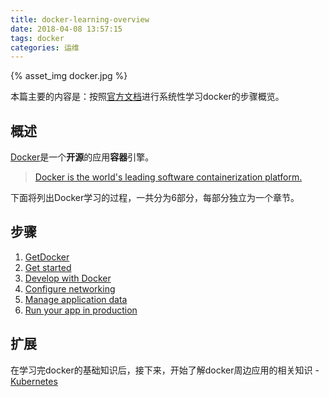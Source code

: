 ```yaml
---
title: docker-learning-overview
date: 2018-04-08 13:57:15
tags: docker
categories: 运维
---
```


{% asset_img docker.jpg %}   

本篇主要的内容是：按照[官方文档](https://docs.docker.com/)进行系统性学习docker的步骤概览。
<!-- more -->

## 概述

[Docker](https://www.docker.com)是一个**开源**的应用**容器**引擎。
> [Docker is the world's leading software containerization platform.](https://www.docker.com/what-docker)

下面将列出Docker学习的过程，一共分为6部分，每部分独立为一个章节。

## 步骤

1. [GetDocker](/2018/04/08/docker-learning-getDocker) 
2. [Get started](/2018/04/08/docker-learning-getStarted) 
3. [Develop with Docker](/2018/04/08/docker-learning-developWithDocker) 
4. [Configure networking](/2018/04/08/docker-docker-learning-configureNetworking)
5. [Manage application data](/2018/04/08/docker-docker-learning-manageAppData) 
6. [Run your app in production](/2018/04/08/docker-learning-runAppInProduction) 

## 扩展
在学习完docker的基础知识后，接下来，开始了解docker周边应用的相关知识 - [Kubernetes](https://kubernetes.io/)